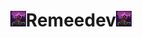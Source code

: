 <h1 align="center"><img src="./designs/tree.gif" width="5%">Remeedev<img src="./designs/tree.gif" width="5%"></h1>
<div align="center">
</div>